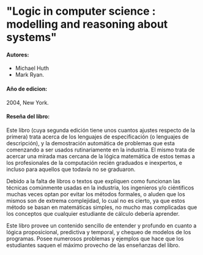 # "Logic in computer science : modelling and reasoning about systems"

#### Autores: 
  
  * Michael Huth 
  * Mark Ryan.

#### Año de edicion: 

2004, New York.

#### Reseña del libro: 

Este libro (cuya segunda edición tiene unos cuantos ajustes respecto de la primera) trata acerca de los lenguajes de especificación (o lenguajes de descripción), y la demostración automática de problemas que esta comenzando a ser usados rutinariamente en la industria. El mismo trata de acercar una mirada mas cercana de la lógica matemática de estos temas a los profesionales de la computación recién graduados e inexpertos, e incluso para aquellos que todavía no se graduaron. 

Debido a la falta de libros o textos que expliquen como funcionan las técnicas comúnmente usadas en la industria, los ingenieros y/o ciéntificos muchas veces optan por evitar los métodos formales, o aluden que los mismos son de extrema complejidad, lo cual no es cierto, ya que estos método se basan en matemáticas simples, no mucho mas complicadas que los conceptos que cualquier estudiante de cálculo debería aprender.

Este libro provee un contenido sencillo de entender y profundo en cuanto a lógica proposicional, predictiva y temporal, y chequeo de modelos de los programas. Posee numerosos problemas y ejemplos que hace que los estudiantes saquen el máximo provecho de las enseñanzas del libro. 
